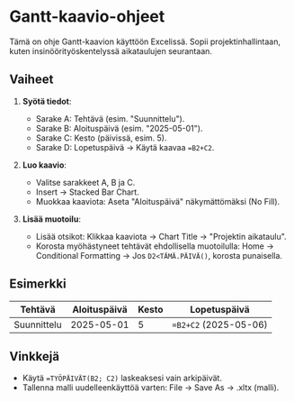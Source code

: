 # Gantt-kaavio-ohjeet

Tämä on ohje Gantt-kaavion käyttöön Excelissä. Sopii projektinhallintaan, kuten insinöörityöskentelyssä aikataulujen seurantaan.

## Vaiheet
1. **Syötä tiedot**:
   - Sarake A: Tehtävä (esim. "Suunnittelu").
   - Sarake B: Aloituspäivä (esim. "2025-05-01").
   - Sarake C: Kesto (päivissä, esim. 5).
   - Sarake D: Lopetuspäivä → Käytä kaavaa `=B2+C2`.

2. **Luo kaavio**:
   - Valitse sarakkeet A, B ja C.
   - Insert → Stacked Bar Chart.
   - Muokkaa kaaviota: Aseta "Aloituspäivä" näkymättömäksi (No Fill).

3. **Lisää muotoilu**:
   - Lisää otsikot: Klikkaa kaaviota → Chart Title → "Projektin aikataulu".
   - Korosta myöhästyneet tehtävät ehdollisella muotoilulla: Home → Conditional Formatting → Jos `D2<TÄMÄ.PÄIVÄ()`, korosta punaisella.

## Esimerkki
| Tehtävä   | Aloituspäivä | Kesto | Lopetuspäivä      |
|-----------|--------------|-------|-------------------|
| Suunnittelu | 2025-05-01   | 5     | `=B2+C2` (2025-05-06) |

## Vinkkejä
- Käytä `=TYÖPÄIVÄT(B2; C2)` laskeaksesi vain arkipäivät.
- Tallenna malli uudelleenkäyttöä varten: File → Save As → .xltx (malli).